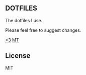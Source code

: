 ## DOTFILES

The dotfiles I use.

Please feel free to suggest changes.

[<3](http://twitter.com/arrowgunz) [MT](http://mohni.sh)

## License

MIT